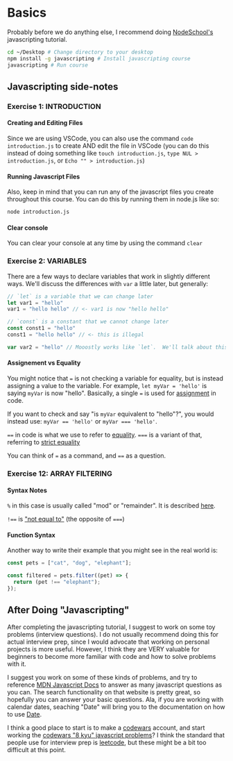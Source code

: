 # Basics

Probably before we do anything else, I recommend doing
[NodeSchool's](https://nodeschool.io) javascripting tutorial.

```bash
cd ~/Desktop # Change directory to your desktop
npm install -g javascripting # Install javascripting course
javascripting # Run course
```

## Javascripting side-notes

### Exercise 1: INTRODUCTION

#### Creating and Editing Files

Since we are using VSCode, you can also use the command `code introduction.js`
to create AND edit the file in VSCode (you can do this instead of doing
something like `touch introduction.js`, `type NUL > introduction.js`, or
`Echo "" > introduction.js`)

#### Running Javascript Files

Also, keep in mind that you can run any of the javascript files you create
throughout this course. You can do this by running them in node.js like so:

```sh
node introduction.js
```

#### Clear console

You can clear your console at any time by using the command `clear`

### Exercise 2: VARIABLES

There are a few ways to declare variables that work in slightly different ways.
We'll discuss the differences with `var` a little later, but generally:

```js
// `let` is a variable that we can change later
let var1 = "hello"
var1 = "hello hello" // <- var1 is now "hello hello"

// `const` is a constant that we cannot change later
const const1 = "hello"
const1 = "hello hello" // <- this is illegal

var var2 = "hello" // Mooostly works like `let`.  We'll talk about this later
```

#### Assignement vs Equality

You might notice that `=` is not checking a variable for equality, but is
instead assigning a value to the variable. For example, `let myVar = 'hello'` is
saying `myVar` is now "hello". Basically, a single `=` is used for
[assignment](https://developer.mozilla.org/en-US/docs/Web/JavaScript/Reference/Operators/Assignment)
in code.

If you want to check and say "is `myVar` equivalent to "hello"?", you would
instead use: `myVar == 'hello'` or `myVar === 'hello'`.

`==` in code is what we use to refer to
[equality](https://developer.mozilla.org/en-US/docs/Web/JavaScript/Reference/Operators/Equality).
`===` is a variant of that, referring to
[strict equality](https://developer.mozilla.org/en-US/docs/Web/JavaScript/Reference/Operators/Strict_equality)

You can think of `=` as a command, and `==` as a question.

### Exercise 12: ARRAY FILTERING

#### Syntax Notes

`%` in this case is usually called "mod" or "remainder". It is described [here](https://developer.mozilla.org/en-US/docs/Web/JavaScript/Reference/Operators/Remainder).

`!==` is
["not equal to"](https://developer.mozilla.org/en-US/docs/Web/JavaScript/Reference/Operators/Strict_inequality)
(the opposite of `===`)

#### Function Syntax

Another way to write their example that you might see in the real world is:

```js
const pets = ["cat", "dog", "elephant"];

const filtered = pets.filter((pet) => {
  return (pet !== "elephant");
});
```

## After Doing "Javascripting"

After completing the javascripting tutorial, I suggest to work on some toy
problems (interview questions). I do not usually recommend doing this for actual
interview prep, since I would advocate that working on personal projects is more
useful. However, I think they are VERY valuable for beginners to become more
familiar with code and how to solve problems with it.

I suggest you work on some of these kinds of problems, and try to reference
[MDN Javascript Docs](https://developer.mozilla.org/en-US/docs/Web/JavaScript)
to answer as many javascript questions as you can. The search functionality on
that website is pretty great, so hopefully you can answer your basic questions.
Ala, if you are working with calendar dates, seaching "Date" will bring you to
the documentation on how to use
[Date](https://developer.mozilla.org/en-US/docs/Web/JavaScript/Reference/Global_Objects/Date).

I think a good place to start is to make a [codewars](https://www.codewars.com)
account, and start working the
[codewars "8 kyu" javascript problems](https://www.codewars.com/kata/search/javascript?q=&r[]=-8&beta=false&order_by=popularity%20desc)?
I think the standard that people use for interview prep is
[leetcode](https://leetcode.com/), but these might be a bit too difficult at
this point.
